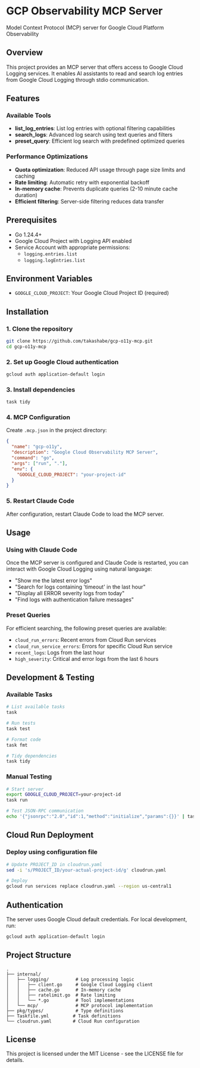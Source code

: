# GCP Observability MCP Server

Model Context Protocol (MCP) server for Google Cloud Platform Observability

## Overview

This project provides an MCP server that offers access to Google Cloud Logging services. It enables AI assistants to read and search log entries from Google Cloud Logging through stdio communication.

## Features

### Available Tools
- **list_log_entries**: List log entries with optional filtering capabilities
- **search_logs**: Advanced log search using text queries and filters
- **preset_query**: Efficient log search with predefined optimized queries

### Performance Optimizations
- **Quota optimization**: Reduced API usage through page size limits and caching
- **Rate limiting**: Automatic retry with exponential backoff
- **In-memory cache**: Prevents duplicate queries (2-10 minute cache duration)
- **Efficient filtering**: Server-side filtering reduces data transfer

## Prerequisites
- Go 1.24.4+
- Google Cloud Project with Logging API enabled
- Service Account with appropriate permissions:
  - `logging.entries.list`
  - `logging.logEntries.list`

## Environment Variables
- `GOOGLE_CLOUD_PROJECT`: Your Google Cloud Project ID (required)

## Installation

### 1. Clone the repository
```bash
git clone https://github.com/takashabe/gcp-o11y-mcp.git
cd gcp-o11y-mcp
```

### 2. Set up Google Cloud authentication
```bash
gcloud auth application-default login
```

### 3. Install dependencies
```bash
task tidy
```

### 4. MCP Configuration
Create `.mcp.json` in the project directory:

```json
{
  "name": "gcp-o11y",
  "description": "Google Cloud Observability MCP Server",
  "command": "go",
  "args": ["run", "."],
  "env": {
    "GOOGLE_CLOUD_PROJECT": "your-project-id"
  }
}
```

### 5. Restart Claude Code
After configuration, restart Claude Code to load the MCP server.

## Usage

### Using with Claude Code
Once the MCP server is configured and Claude Code is restarted, you can interact with Google Cloud Logging using natural language:

- "Show me the latest error logs"
- "Search for logs containing 'timeout' in the last hour"
- "Display all ERROR severity logs from today"
- "Find logs with authentication failure messages"

### Preset Queries
For efficient searching, the following preset queries are available:

- `cloud_run_errors`: Recent errors from Cloud Run services
- `cloud_run_service_errors`: Errors for specific Cloud Run service
- `recent_logs`: Logs from the last hour
- `high_severity`: Critical and error logs from the last 6 hours

## Development & Testing

### Available Tasks
```bash
# List available tasks
task

# Run tests
task test

# Format code
task fmt

# Tidy dependencies
task tidy
```

### Manual Testing
```bash
# Start server
export GOOGLE_CLOUD_PROJECT=your-project-id
task run

# Test JSON-RPC communication
echo '{"jsonrpc":"2.0","id":1,"method":"initialize","params":{}}' | task run
```

## Cloud Run Deployment

### Deploy using configuration file
```bash
# Update PROJECT_ID in cloudrun.yaml
sed -i 's/PROJECT_ID/your-actual-project-id/g' cloudrun.yaml

# Deploy
gcloud run services replace cloudrun.yaml --region us-central1
```

## Authentication
The server uses Google Cloud default credentials. For local development, run:

```bash
gcloud auth application-default login
```

## Project Structure
```
.
├── internal/
│   ├── logging/          # Log processing logic
│   │   ├── client.go     # Google Cloud Logging client
│   │   ├── cache.go      # In-memory cache
│   │   ├── ratelimit.go  # Rate limiting
│   │   └── *.go          # Tool implementations
│   └── mcp/              # MCP protocol implementation
├── pkg/types/            # Type definitions
├── Taskfile.yml         # Task definitions
└── cloudrun.yaml        # Cloud Run configuration
```

## License
This project is licensed under the MIT License - see the LICENSE file for details.
